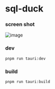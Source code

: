 # sql-duck
### screen shot
![image](https://github.com/tansen87/sql-duck/assets/98570790/4e5d921c-f5c7-4b93-a465-d80a75924d85)

### dev
```bash
pnpm run tauri:dev
```
### build
```bash
pnpm run tauri:build
```
